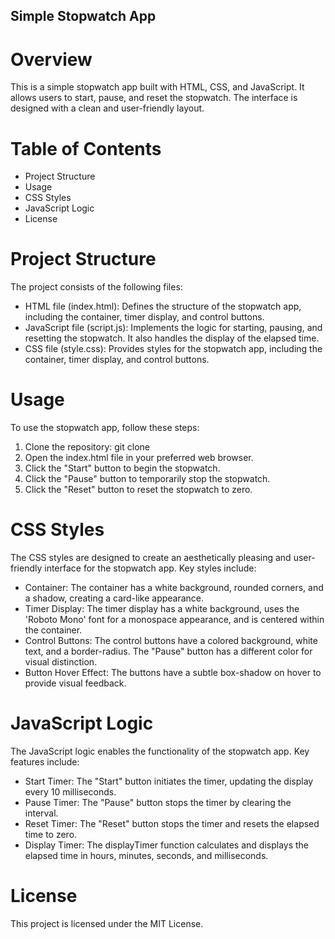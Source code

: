 ## Simple Stopwatch App

# Overview
This is a simple stopwatch app built with HTML, CSS, and JavaScript. It allows users to start, pause, and reset the stopwatch. The interface is designed with a clean and user-friendly layout.

# Table of Contents
  - Project Structure
  - Usage
  - CSS Styles
  - JavaScript Logic
  - License

# Project Structure
The project consists of the following files:
  - HTML file (index.html):
    Defines the structure of the stopwatch app, including the container, timer display, and control buttons.
  - JavaScript file (script.js):
    Implements the logic for starting, pausing, and resetting the stopwatch. It also handles the display of the elapsed time.
  - CSS file (style.css):
    Provides styles for the stopwatch app, including the container, timer display, and control buttons.

# Usage
To use the stopwatch app, follow these steps:
  1. Clone the repository:
     git clone <repository-url>
  2. Open the index.html file in your preferred web browser.
  3. Click the "Start" button to begin the stopwatch.
  4. Click the "Pause" button to temporarily stop the stopwatch.
  5. Click the "Reset" button to reset the stopwatch to zero.

# CSS Styles
The CSS styles are designed to create an aesthetically pleasing and user-friendly interface for the stopwatch app. Key styles include:

  - Container:
    The container has a white background, rounded corners, and a shadow, creating a card-like appearance.
  - Timer Display:
    The timer display has a white background, uses the 'Roboto Mono' font for a monospace appearance, and is centered within the container.
  - Control Buttons:
    The control buttons have a colored background, white text, and a border-radius. The "Pause" button has a different color for visual distinction.
  - Button Hover Effect:
    The buttons have a subtle box-shadow on hover to provide visual feedback.

# JavaScript Logic
The JavaScript logic enables the functionality of the stopwatch app. Key features include:
 - Start Timer:
   The "Start" button initiates the timer, updating the display every 10 milliseconds.
 - Pause Timer:
   The "Pause" button stops the timer by clearing the interval.
 - Reset Timer:
   The "Reset" button stops the timer and resets the elapsed time to zero.
 - Display Timer:
   The displayTimer function calculates and displays the elapsed time in hours, minutes, seconds, and milliseconds.

# License
This project is licensed under the MIT License.
